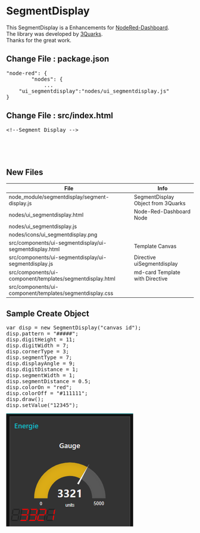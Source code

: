 # SegmentDisplay
This SegmentDisplay is a Enhancements for [NodeRed-Dashboard](https://github.com/node-red/node-red-dashboard).  
The library was developed by [3Quarks](http://www.3quarks.com/en/SegmentDisplay).  
Thanks for the great work.

## Change File : package.json
<pre>
"node-red": {
        "nodes": {
            ...
	"ui_segmentdisplay":"nodes/ui_segmentdisplay.js"
}
</pre>

## Change File : src/index.html
<pre>
&lt;!--Segment Display --&gt;
<script src="components/ui-segmentdisplay/ui-segmentdisplay.js"></script>
<script src="vendor/segmentdisplay/segment-display.js"></script>
</pre>

## New Files
|File|Info
|---|---
|node_module/segmentdisplay/segment-display.js|SegmentDisplay Object from 3Quarks
|nodes/ui_segmentdisplay.html|Node-Red-Dashboard Node
|nodes/ui_segmentdisplay.js
|nodes/icons/ui_segmentdisplay.png
|src/components/ui-segmentdisplay/ui-segmentdisplay.html|Template Canvas
|src/components/ui-segmentdisplay/ui-segmentdisplay.js|Directive uiSegmentdisplay
|src/components/ui-component/templates/segmentdisplay.html|md-card Template with Directive
|src/components/ui-component/templates/segmentdisplay.css


## Sample Create Object
<pre>
var disp = new SegmentDisplay("canvas id");
disp.pattern = "#####";
disp.digitHeight = 11;
disp.digitWidth = 7;
disp.cornerType = 3;
disp.segmentType = 7;
disp.displayAngle = 9;
disp.digitDistance = 1;
disp.segmentWidth = 1;
disp.segmentDistance = 0.5;
disp.colorOn = "red";
disp.colorOff = "#111111";
disp.draw();
disp.setValue("12345");
</pre>

![IMG1](Image01.png)
